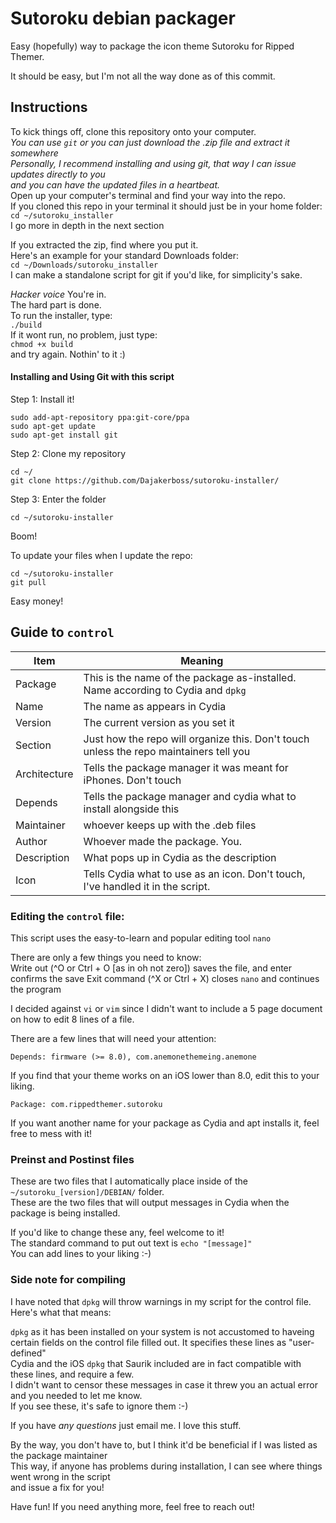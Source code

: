 # Sutoroku debian packager
Easy (hopefully) way to package the icon theme Sutoroku for Ripped Themer.

It should be easy, but I'm not all the way done as of this commit.

## Instructions
To kick things off, clone this repository onto your computer.  
*You can use `git` or you can just download the .zip file and extract it somewhere*  
*Personally, I recommend installing and using git, that way I can issue updates directly to you*  
*and you can have the updated files in a heartbeat.*  
Open up your computer's terminal and find your way into the repo.  
If you cloned this repo in your terminal it should just be in your home folder:  
`cd ~/sutoroku_installer`  
I go more in depth in the next section

If you extracted the zip, find where you put it.  
Here's an example for your standard Downloads folder:  
`cd ~/Downloads/sutoroku_installer`  
I can make a standalone script for git if you'd like, for simplicity's sake.

*Hacker voice* You're in.  
The hard part is done.  
To run the installer, type:  
`./build`  
If it wont run, no problem, just type:  
`chmod +x build`  
and try again. Nothin' to it :)  

#### Installing and Using Git with this script

Step 1: Install it!
```
sudo add-apt-repository ppa:git-core/ppa
sudo apt-get update
sudo apt-get install git
```

Step 2: Clone my repository
```
cd ~/
git clone https://github.com/Dajakerboss/sutoroku-installer/
```

Step 3: Enter the folder
```
cd ~/sutoroku-installer
```

Boom!

To update your files when I update the repo:
```
cd ~/sutoroku-installer
git pull
```

Easy money!


## Guide to `control`

Item | Meaning
--- | ---
Package | This is the name of the package as-installed. Name according to Cydia and `dpkg`
Name | The name as appears in Cydia
Version | The current version as you set it
Section | Just how the repo will organize this. Don't touch unless the repo maintainers tell you
Architecture | Tells the package manager it was meant for iPhones. Don't touch
Depends | Tells the package manager and cydia what to install alongside this
Maintainer | whoever keeps up with the .deb files
Author | Whoever made the package. You.
Description | What pops up in Cydia as the description
Icon | Tells Cydia what to use as an icon. Don't touch, I've handled it in the script.

### Editing the `control` file:
This script uses the easy-to-learn and popular editing tool `nano`

There are only a few things you need to know:  
Write out (^O or Ctrl + O [as in oh not zero]) saves the file, and enter confirms the save
Exit command (^X or Ctrl + X) closes `nano` and continues the program

I decided against `vi` or `vim` since I didn't want to include a 5 page document on how to edit 8 lines of a file.

There are a few lines that will need your attention:

```
Depends: firmware (>= 8.0), com.anemonethemeing.anemone
```
If you find that your theme works on an iOS lower than 8.0, edit this to your liking.

```
Package: com.rippedthemer.sutoroku
```
If you want another name for your package as Cydia and apt installs it, feel free to mess with it!

### Preinst and Postinst files

These are two files that I automatically place inside of the `~/sutoroku_[version]/DEBIAN/` folder.  
These are the two files that will output messages in Cydia when the package is being installed.

If you'd like to change these any, feel welcome to it!  
The standard command to put out text is `echo "[message]"`  
You can add lines to your liking :-)

### Side note for compiling
I have noted that `dpkg` will throw warnings in my script for the control file. Here's what that means:

`dpkg` as it has been installed on your system is not accustomed to haveing certain fields on the control file filled out. It specifies these lines as "user-defined"  
Cydia and the iOS `dpkg` that Saurik included are in fact compatible with these lines, and require a few.  
I didn't want to censor these messages in case it threw you an actual error and you needed to let me know.  
If you see these, it's safe to ignore them :-)  



If you have *any questions* just email me. I love this stuff.

By the way, you don't have to, but I think it'd be beneficial if I was listed as the package maintainer  
This way, if anyone has problems during installation, I can see where things went wrong in the script  
and issue a fix for you!

Have fun! If you need anything more, feel free to reach out!
